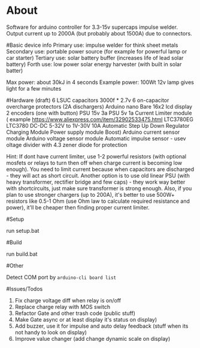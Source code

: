 # About
Software for arduino controller for 3.3-15v supercaps impulse welder.
Output current up to 2000A (but probably about 1500A) due to connectors.

#Basic device info
Primary use: impulse welder for think sheet metals
Secondary use: portable power source (for example for powerful lamp or car starter)
Tertiary use: solar battery buffer (increases life of lead solar battery)
Forth use: low power solar energy harvester (with built in solar batter)

Max power: about 30kJ in 4 seconds
Example power: 100Wt 12v lamp gives light for a few minutes

#Hardware (draft)
    6 LSUC capacitors 3000f * 2.7v
    6 on-capacitor overcharge protectors (2A dischargers)
    Arduino nano
    Bare 16x2 lcd display
    2 encoders (one with button)
    PSU 15v 3a
    PSU 5v 1a
    Current Limiter module ( example https://www.aliexpress.com/item/32902533475.html LTC3780EG LTC3780 DC-DC 5-32V to 1V-30V 10A Automatic Step Up Down Regulator Charging Module Power supply module Boost)
    Arduino current sensor module
    Arduino voltage sensor module
    Automatic impulse sensor - usev oltage divider with 4.3 zener diode for protection 

Hint:
If dont have current limiter, use 1-2 powerful resistors (with optional mosfets or relays to turn then off when charge current is becoming low enough).
You need to limit current because when capacitors are discharged - they will act as short circuit.
Another option is to use old linear PSU (with heavy transformer, rectifier bridge and few caps) -
they work way better with shortcircuits, just make sure transformer is strong enough.
Also, if you plan to use stronger chargers (up to 200A), it's better to use 500W+ resistors
like 0.5-1 Ohm (use Ohm law to calculate required resistance and power), it'll be cheaper then finding proper current limiter.

 

#Setup

run setup.bat

#Build

run build.bat

#Other

Detect COM port by `arduino-cli board list`

#Issues/Todos
1. Fix charge voltage diff when relay is on/off
2. Replace charge relay with MOS switch
3. Refactor Gate and other trash code (public stuff)
4. Make Gate async or at least display it's status on display)
5. Add buzzer, use it for impulse and auto delay feedback (stuff when its not handy to look on display)
6. Improve value changer (add change dynamic scale on display)
